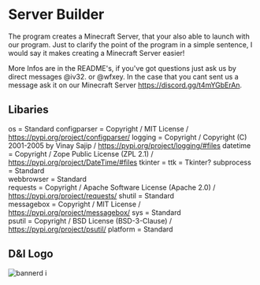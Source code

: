 # Server Builder


The program creates a Minecraft Server, that your also able to launch with our program. 
Just to clarify the point of the program in a simple sentence, I would say it makes creating a Minecraft Server easier!

More Infos are in the README's, if you've got questions just ask us by direct messages @iv32. or @wfxey. In the case that you cant sent us a message ask it on our Minecraft Server https://discord.gg/t4mYGbErAn.

## Libaries
os = Standard 
configparser = Copyright  / MIT License / https://pypi.org/project/configparser/
logging = Copyright    / Copyright (C) 2001-2005 by Vinay Sajip / https://pypi.org/project/logging/#files
datetime = Copyright   / Zope Public License (ZPL 2.1) / https://pypi.org/project/DateTime/#files
tkinter = 
ttk =  Tkinter?
subprocess = Standard  
webbrowser = Standard  
requests = Copyright  / Apache Software License (Apache 2.0) / https://pypi.org/project/requests/
shutil = Standard  
messagebox = Copyright   / MIT License / https://pypi.org/project/messagebox/
sys = Standard  
psutil = Copyright  / BSD License (BSD-3-Clause) / https://pypi.org/project/psutil/
platform = Standard 

## D&I Logo

![bannerd i](https://github.com/Ivole32/Mc-Server-Builder/assets/158351052/1ddbd9ff-9783-42d2-9e31-a1f3a1a0b768)

       

